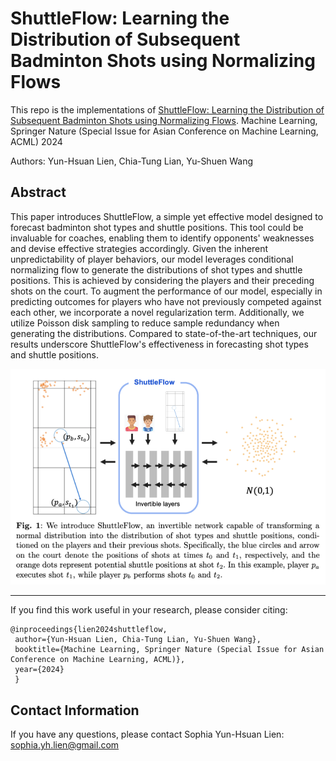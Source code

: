 # ShuttleFlow: Learning the Distribution of Subsequent Badminton Shots using Normalizing Flows

This repo is the implementations of [ShuttleFlow: Learning the Distribution of Subsequent Badminton Shots using Normalizing Flows](https://github.com/sophialien/DifferentiableOfflineRL/blob/main/%5Bpaper%5D%20Enhancing%20Value%20Function%20Estimation.pdf). Machine Learning, Springer Nature (Special Issue for Asian Conference on Machine Learning, ACML) 2024

Authors: Yun-Hsuan Lien, Chia-Tung Lian, Yu-Shuen Wang

## Abstract
This paper introduces ShuttleFlow, a simple yet effective model designed to forecast badminton shot types and shuttle positions. This tool could be invaluable for coaches, enabling them to identify opponents' weaknesses and devise effective strategies accordingly. Given the inherent unpredictability of player behaviors, our model leverages conditional normalizing flow to generate the distributions of shot types and shuttle positions. This is achieved by considering the players and their preceding shots on the court. To augment the performance of our model, especially in predicting outcomes for players who have not previously competed against each other, we incorporate a novel regularization term. Additionally, we utilize Poisson disk sampling to reduce sample redundancy when generating the distributions. Compared to state-of-the-art techniques, our results underscore ShuttleFlow's effectiveness in forecasting shot types and shuttle positions.

<p align="center">
  <img src="https://github.com/sophialien/ShuttleFlow/blob/main/HitDistribution.png" width="700" />
</p>

---
If you find this work useful in your research, please consider citing:
```
@inproceedings{lien2024shuttleflow,
 author={Yun-Hsuan Lien, Chia-Tung Lian, Yu-Shuen Wang},
 booktitle={Machine Learning, Springer Nature (Special Issue for Asian Conference on Machine Learning, ACML)},
 year={2024}
 }
```

## Contact Information
If you have any questions, please contact Sophia Yun-Hsuan Lien: sophia.yh.lien@gmail.com
